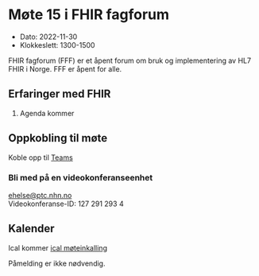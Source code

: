 # Møte 15 i FHIR fagforum

* Dato: 2022-11-30
* Klokkeslett: 1300-1500

FHIR fagforum (FFF) er et åpent forum om bruk og implementering av HL7 FHIR i Norge. FFF er åpent for alle.

## Erfaringer med FHIR

1. Agenda kommer

## Oppkobling til møte

Koble opp til [Teams](https://teams.microsoft.com/l/meetup-join/19%3ameeting_ODAyNGMzYTktNjJmOS00Mzc4LTg1OTAtNGI5NTdlNTgxYmQx%40thread.v2/0?context=%7b%22Tid%22%3a%221f8fc8cc-99b4-410a-95fa-286dd143b04d%22%2c%22Oid%22%3a%22a216d89f-4166-4e08-9907-183e70a2a420%22%7d)

### Bli med på en videokonferanseenhet

ehelse@ptc.nhn.no  
Videokonferanse-ID: 127 291 293 4

## Kalender

Ical kommer
[ical møteinkalling](ical/FHIR%20fagforum%20%2315.ics)

Påmelding er ikke nødvendig.
